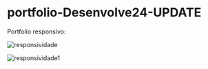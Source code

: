 # portfolio-Desenvolve24-UPDATE
Portfolio responsivo: 


![responsividade](https://github.com/KarolSouzaS/portfolio-Desenvolve24-UPDATE/assets/125404860/cf88f1ab-b8c6-461d-8782-42ca11f043ed)


![responsividade1](https://github.com/KarolSouzaS/portfolio-Desenvolve24-UPDATE/assets/125404860/3254d9db-39c7-4b97-97c2-963f94e22e5d)
